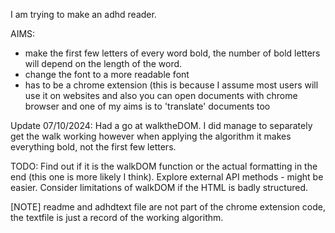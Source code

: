 I am trying to make an adhd reader.

AIMS:
- make the first few letters of every word bold, the number of bold letters will depend on the length of the word.
- change the font to a more readable font
- has to be a chrome extension (this is because I assume most users will use it on websites and also you can open
documents with chrome browser and one of my aims is to 'translate' documents too

Update 07/10/2024:
Had a go at walktheDOM. I did manage to separately get the walk working however when applying the algorithm it makes everything bold, not the first few letters.

TODO:
Find out if it is the walkDOM function or the actual formatting in the end (this one is more likely I think).
Explore external API methods - might be easier.
Consider limitations of walkDOM if the HTML is badly structured.

[NOTE]
readme and adhdtext file are not part of the chrome extension code, the textfile is just a record of the working algorithm.
